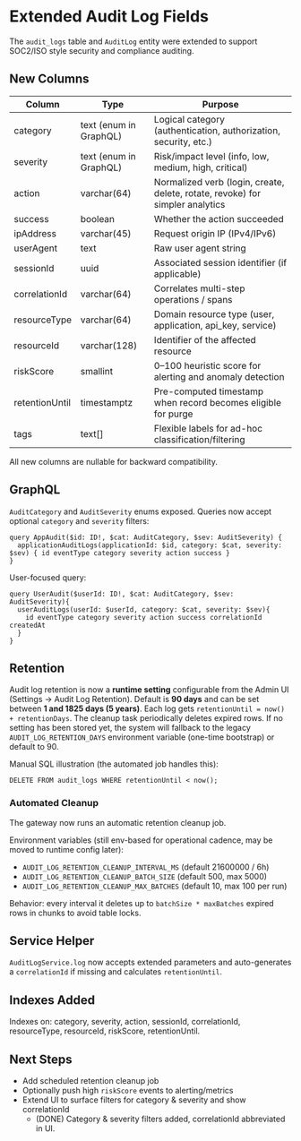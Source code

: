# Extended Audit Log Fields

The `audit_logs` table and `AuditLog` entity were extended to support SOC2/ISO style security and compliance auditing.

## New Columns

| Column         | Type                   | Purpose                                                                       |
| -------------- | ---------------------- | ----------------------------------------------------------------------------- |
| category       | text (enum in GraphQL) | Logical category (authentication, authorization, security, etc.)              |
| severity       | text (enum in GraphQL) | Risk/impact level (info, low, medium, high, critical)                         |
| action         | varchar(64)            | Normalized verb (login, create, delete, rotate, revoke) for simpler analytics |
| success        | boolean                | Whether the action succeeded                                                  |
| ipAddress      | varchar(45)            | Request origin IP (IPv4/IPv6)                                                 |
| userAgent      | text                   | Raw user agent string                                                         |
| sessionId      | uuid                   | Associated session identifier (if applicable)                                 |
| correlationId  | varchar(64)            | Correlates multi-step operations / spans                                      |
| resourceType   | varchar(64)            | Domain resource type (user, application, api_key, service)                    |
| resourceId     | varchar(128)           | Identifier of the affected resource                                           |
| riskScore      | smallint               | 0–100 heuristic score for alerting and anomaly detection                      |
| retentionUntil | timestamptz            | Pre-computed timestamp when record becomes eligible for purge                 |
| tags           | text[]                 | Flexible labels for ad-hoc classification/filtering                           |

All new columns are nullable for backward compatibility.

## GraphQL

`AuditCategory` and `AuditSeverity` enums exposed. Queries now accept optional `category` and `severity` filters:

```
query AppAudit($id: ID!, $cat: AuditCategory, $sev: AuditSeverity) {
  applicationAuditLogs(applicationId: $id, category: $cat, severity: $sev) { id eventType category severity action success }
}
```

User-focused query:

```
query UserAudit($userId: ID!, $cat: AuditCategory, $sev: AuditSeverity){
  userAuditLogs(userId: $userId, category: $cat, severity: $sev){
    id eventType category severity action success correlationId createdAt
  }
}
```

## Retention

Audit log retention is now a **runtime setting** configurable from the Admin UI (Settings → Audit Log Retention). Default is **90 days** and can be set between **1 and 1825 days (5 years)**. Each log gets `retentionUntil = now() + retentionDays`. The cleanup task periodically deletes expired rows. If no setting has been stored yet, the system will fallback to the legacy `AUDIT_LOG_RETENTION_DAYS` environment variable (one-time bootstrap) or default to 90.

Manual SQL illustration (the automated job handles this):

```
DELETE FROM audit_logs WHERE retentionUntil < now();
```

### Automated Cleanup

The gateway now runs an automatic retention cleanup job.

Environment variables (still env-based for operational cadence, may be moved to runtime config later):

- `AUDIT_LOG_RETENTION_CLEANUP_INTERVAL_MS` (default 21600000 / 6h)
- `AUDIT_LOG_RETENTION_CLEANUP_BATCH_SIZE` (default 500, max 5000)
- `AUDIT_LOG_RETENTION_CLEANUP_MAX_BATCHES` (default 10, max 100 per run)

Behavior: every interval it deletes up to `batchSize * maxBatches` expired rows in chunks to avoid table locks.

## Service Helper

`AuditLogService.log` now accepts extended parameters and auto-generates a `correlationId` if missing and calculates `retentionUntil`.

## Indexes Added

Indexes on: category, severity, action, sessionId, correlationId, resourceType, resourceId, riskScore, retentionUntil.

## Next Steps

- Add scheduled retention cleanup job
- Optionally push high `riskScore` events to alerting/metrics
- Extend UI to surface filters for category & severity and show correlationId
  - (DONE) Category & severity filters added, correlationId abbreviated in UI.
